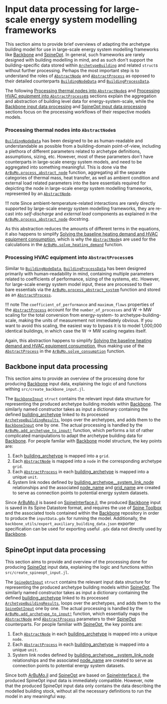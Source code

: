 # Input data processing for large-scale energy system modelling frameworks

This section aims to provide brief overviews of adapting the archetype building model
for use in large-scale energy system modelling frameworks like
[Backbone](https://cris.vtt.fi/en/publications/backbone)
and [SpineOpt](https://github.com/Spine-project/SpineOpt.jl).
In general, such frameworks are rarely designed with building modelling
in mind, and as such don't support the building-specific data stored within
[`ArchetypeBuilding`](@ref) and related `struct`s without further processing.
Perhaps the most important step is to understand the roles of
[`AbstractNode`](@ref) and [`AbstractProcess`](@ref) as opposed to their
detailed counterparts [`BuildingNodeData`](@ref) and [`BuildingProcessData`](@ref).

The following [Processing thermal nodes into `AbstractNode`s](@ref)
and [Processing HVAC equipment into `AbstractProcess`es](@ref) sections
explain the aggregation and abstraction of building level data for energy-system-scale,
while the  [Backbone input data processing](@ref) and [SpineOpt input data processing](@ref)
sections focus on the processing workflows of their respective models models.


### Processing thermal nodes into `AbstractNode`s

[`BuildingNodeData`](@ref) has been designed to be as human-readable
and understandable as possible from a building-domain point-of-view,
including a plethora of different parameters related to archetype definitions,
assumptions, sizing, etc.
However, most of these parameters don't have counterparts in large-scale energy
system models, and need to be aggregated into something meaningful.
This is done via the [`ArBuMo.process_abstract_node`](@ref) function,
aggregating all the separate categories of thermal mass, heat transfer,
as well as ambient condition and external load related parameters
into the bare essentials required for depicting the node in large-scale
energy system modelling frameworks, represented by an [`AbstractNode`](@ref).

!!! note 
    Since ambient-temperature-related interactions are rarely directly supported by large-scale energy system modelling frameworks, they are re-cast into *self-discharge* and *external load* components as explained in the [`ArBuMo.process_abstract_node`](@ref) docstring.

As this abstraction reduces the amounts of different terms in the equations,
it also happens to simplify
[Solving the baseline heating demand and HVAC equipment consumption](@ref),
which is why the [`AbstractNode`](@ref)s are used for the calculations in the
[`ArBuMo.solve_heating_demand`](@ref) function.


### Processing HVAC equipment into `AbstractProcess`es

Similar to [`BuildingNodeData`](@ref), [`BuildingProcessData`](@ref) has been
designed primarily with human-readability in mind, containing multiple
parameters related to coefficients of performance, sizing of the systems, etc.
However, for large-scale energy system model input, these are processed to
their bare essentials via the [`ArBuMo.process_abstract_system`](@ref) function
and stored as an [`AbstractProcess`](@ref).

!!! note
    The `coefficient_of_performance` and `maximum_flows` properties of the [`AbstractProcess`](@ref) account for the `number_of_processes` and W -> MW scaling for the total conversion from energy-system- to archetype-building-scale, making the units of measurement not immediately obvious. If you want to avoid this scaling, the easiest way to bypass it is to model 1,000,000 identical buildings, in which case the W -> MW scaling negates itself.

Again, this abstraction happens to simplify
[Solving the baseline heating demand and HVAC equipment consumption](@ref),
thus making use of the [`AbstractProcess`](@ref) in the
[`ArBuMo.solve_consumption`](@ref) function.


## Backbone input data processing

This section aims to provide an overview of the processing done for
producing [Backbone](https://cris.vtt.fi/en/publications/backbone) input data,
explaining the logic of and functions withing `src/create_backbone_input.jl`.

The [`BackboneInput`](@ref) `struct` contains the relevant input data structure
for representing the produced archetype building models
within [Backbone](https://cris.vtt.fi/en/publications/backbone).
The similarly named constructor takes as input a dictionary containing the
defined [building\_archetype](@ref) linked to its processed
[`ArchetypeBuildingResults`](@ref),
loops over the archetypes, and adds them to the [`BackboneInput`](@ref)
one by one.
The actual processing is handled by the
[`ArBuMo.add_archetype_to_input!`](@ref) function,
which performs a lot of rather complicated manipulations to adapt the archetype
building data for [Backbone](https://cris.vtt.fi/en/publications/backbone).
For people familar with [Backbone](https://cris.vtt.fi/en/publications/backbone)
model structure, the key points are:

1. Each [building\_archetype](@ref) is mapped into a `grid`.
2. Each [`AbstractNode`](@ref) is mapped into a `node` in the corresponding archetype `grid`.
2. Each [`AbstractProcess`](@ref) in each [building\_archetype](@ref) is mapped into a unique `unit`.
4. System link nodes defined by [building\_archetype\_\_system\_link\_node](@ref) relationships and the associated [node\_name](@ref) and [grid\_name](@ref) are created to serve as connection points to potential energy system datasets.

Since [ArBuMo.jl](@ref) is based on
[SpineInterface.jl](https://github.com/Spine-project/SpineInterface.jl),
the produced [Backbone](https://cris.vtt.fi/en/publications/backbone) input
is saved in its Spine Datastore format, and requires the use of
[Spine Toolbox](https://github.com/Spine-project/Spine-Toolbox) and the
associated tools contained within the [Backbone](https://cris.vtt.fi/en/publications/backbone)
repository in order to produce the `inputData.gdx` for running the model.
Additionally, the `backbone_utils/export_auxiliary_building_data.json` exporter
specification can be used for exporting useful `.gdx` data not directly used
by [Backbone](https://cris.vtt.fi/en/publications/backbone).


## SpineOpt input data processing

This section aims to provide and overview of the processing done for
producing [SpineOpt](https://github.com/Spine-project/SpineOpt.jl)
input data, explaining the logic and functions within
`src/create_spineopt_input.jl`.

The [`SpineOptInput`](@ref) `struct` contains the relevant input data structure
for representing the produced archetype building models within
[SpineOpt](https://github.com/Spine-project/SpineOpt.jl).
The similarly named constructor takes as input a dictionary containing the
defined [building\_archetype](@ref) linked to its processed
[`ArchetypeBuildingResults`](@ref),
loops over the archetypes, and adds them to the [`SpineOptInput`](@ref)
one by one.
The actual processing is handled by the
[`ArBuMo.add_archetype_to_input!`](@ref) function,
which essentially maps the [`AbstractNode`](@ref) and [`AbstractProcess`](@ref)
parameters to their [SpineOpt](https://github.com/Spine-project/SpineOpt.jl) 
counterparts. For people familiar with
[SpineOpt](https://github.com/Spine-project/SpineOpt.jl),
the key points are:

1. Each [`AbstractNode`](@ref) in each [building\_archetype](@ref) is mapped into a unique `node`.
2. Each [`AbstractProcess`](@ref) in each [building\_archetype](@ref) is mapped into a unique `unit`.
3. System link nodes defined by [building\_archetype\_\_system\_link\_node](@ref) relationships and the associated [node\_name](@ref) are created to serve as connection points to potential energy system datasets.

Since both [ArBuMo.jl](@ref) and
[SpineOpt](https://github.com/Spine-project/SpineOpt.jl) are based on
[SpineInterface.jl](https://github.com/Spine-project/SpineInterface.jl),
the produced SpineOpt input data is immediately compatible.
However, note that the produced SpineOpt input data only contains the
data describing the modelled building stock, without all the necessary
definitions to run the model in any meaningful way.
